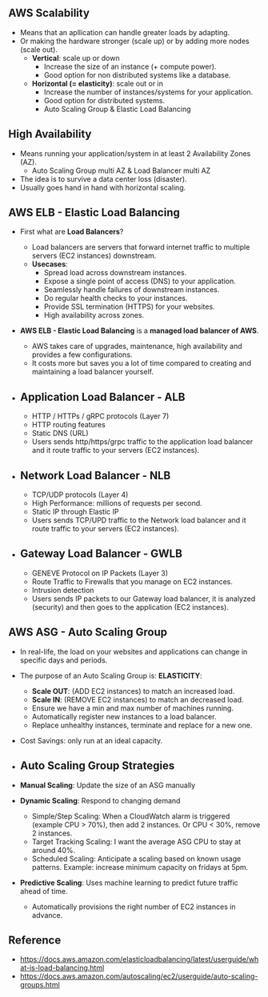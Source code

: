 ## AWS Scalability

- Means that an apllication can handle greater loads by adapting.
- Or making the hardware stronger (scale up) or by adding more nodes (scale out).
  - **Vertical**: scale up or down
    - Increase the size of an instance (+ compute power).
    - Good option for non distributed systems like a database.
  - **Horizontal (= elasticity)**: scale out or in
    - Increase the number of instances/systems for your application.
    - Good option for distributed systems.
    - Auto Scaling Group & Elastic Load Balancing

## High Availability

- Means running your application/system in at least 2 Availability Zones (AZ).
  - Auto Scaling Group multi AZ & Load Balancer multi AZ
- The idea is to survive a data center loss (disaster).
- Usually goes hand in hand with horizontal scaling.

## AWS ELB - Elastic Load Balancing

- First what are **Load Balancers**?
  - Load balancers are servers that forward internet traffic to multiple servers (EC2 instances) downstream.
  - **Usecases**:
    - Spread load across downstream instances.
    - Expose a single point of access (DNS) to your application.
    - Seamlessly handle failures of downstream instances.
    - Do regular health checks to your instances.
    - Provide SSL termination (HTTPS) for your websites.
    - High availability across zones.
- **AWS ELB - Elastic Load Balancing** is a **managed load balancer of AWS**.

  - AWS takes care of upgrades, maintenance, high availability and provides a few configurations.
  - It costs more but saves you a lot of time compared to creating and maintaining a load balancer yourself.

- ## Application Load Balancer - ALB

  - HTTP / HTTPs / gRPC protocols (Layer 7)
  - HTTP routing features
  - Static DNS (URL)
  - Users sends http/https/grpc traffic to the application load balancer and it route traffic to your servers (EC2 instances).

- ## Network Load Balancer - NLB

  - TCP/UDP protocols (Layer 4)
  - High Performance: millions of requests per second.
  - Static IP through Elastic IP
  - Users sends TCP/UPD traffic to the Network load balancer and it route traffic to your servers (EC2 instances).

- ## Gateway Load Balancer - GWLB
  - GENEVE Protocol on IP Packets (Layer 3)
  - Route Traffic to Firewalls that you manage on EC2 instances.
  - Intrusion detection
  - Users sends IP packets to our Gateway load balancer, it is analyzed (security) and then goes to the application (EC2 instances).

## AWS ASG - Auto Scaling Group

- In real-life, the load on your websites and applications can change in specific days and periods.
- The purpose of an Auto Scaling Group is: **ELASTICITY**:
  - **Scale OUT**: (ADD EC2 instances) to match an increased load.
  - **Scale IN**: (REMOVE EC2 instances) to match an decreased load.
  - Ensure we have a min and max number of machines running.
  - Automatically register new instances to a load balancer.
  - Replace unhealthy instances, terminate and replace for a new one.
- Cost Savings: only run at an ideal capacity.

- ## Auto Scaling Group Strategies
- **Manual Scaling**: Update the size of an ASG manually
- **Dynamic Scaling**: Respond to changing demand
  - Simple/Step Scaling: When a CloudWatch alarm is triggered (example CPU > 70%), then add 2 instances. Or CPU < 30%, remove 2 instances.
  - Target Tracking Scaling: I want the average ASG CPU to stay at around 40%.
  - Scheduled Scaling: Anticipate a scaling based on known usage patterns. Example: increase minimum capacity on fridays at 5pm.
- **Predictive Scaling**: Uses machine learning to predict future traffic ahead of time.
  - Automatically provisions the right number of EC2 instances in advance.

## Reference

- https://docs.aws.amazon.com/elasticloadbalancing/latest/userguide/what-is-load-balancing.html
- https://docs.aws.amazon.com/autoscaling/ec2/userguide/auto-scaling-groups.html
